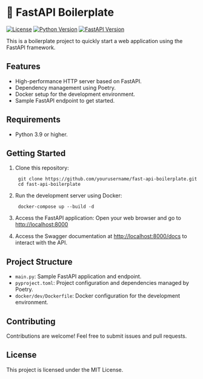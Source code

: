 # 🐍 FastAPI Boilerplate
[![License](https://img.shields.io/badge/license-MIT-blue.svg)](https://opensource.org/licenses/MIT)
[![Python Version](https://img.shields.io/badge/python-3.9-blue.svg)](https://www.python.org/downloads/release/python-380/)
[![FastAPI Version](https://img.shields.io/badge/FastAPI-0.103-green.svg)](https://fastapi.tiangolo.com/)


This is a boilerplate project to quickly start a web application using the FastAPI framework.

## Features

*   High-performance HTTP server based on FastAPI.
*   Dependency management using Poetry.
*   Docker setup for the development environment.
*   Sample FastAPI endpoint to get started.

## Requirements

*   Python 3.9 or higher.

## Getting Started

1. Clone this repository:
    
        git clone https://github.com/yourusername/fast-api-boilerplate.git
        cd fast-api-boilerplate
    
2. Run the development server using Docker:
    
        docker-compose up --build -d
    
3. Access the FastAPI application: Open your web browser and go to [http://localhost:8000](http://localhost:8000)
4. Access the Swagger documentation at [http://localhost:8000/docs](http://localhost:8000/docs) to interact with the API.


## Project Structure

*   `main.py`: Sample FastAPI application and endpoint.
*   `pyproject.toml`: Project configuration and dependencies managed by Poetry.
*   `docker/dev/Dockerfile`: Docker configuration for the development environment.

## Contributing

Contributions are welcome! Feel free to submit issues and pull requests.

## License

This project is licensed under the MIT License.